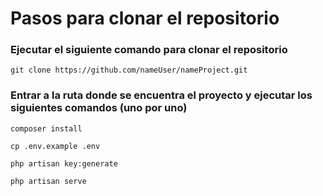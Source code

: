 # Pasos para clonar el repositorio

### Ejecutar el siguiente comando para clonar el repositorio
```
git clone https://github.com/nameUser/nameProject.git
```

### Entrar a la ruta donde se encuentra el proyecto y ejecutar los siguientes comandos (uno por uno)
```
composer install
```
```
cp .env.example .env
```
```
php artisan key:generate
```
```
php artisan serve
```
